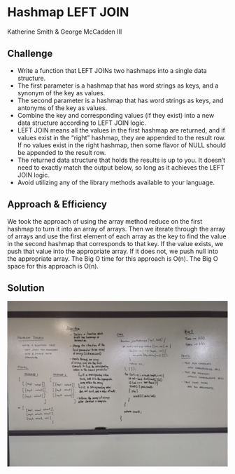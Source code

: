 # Hashmap LEFT JOIN

Katherine Smith & George McCadden III

## Challenge
- Write a function that LEFT JOINs two hashmaps into a single data structure.
- The first parameter is a hashmap that has word strings as keys, and a synonym of the key as values.
- The second parameter is a hashmap that has word strings as keys, and antonyms of the key as values.
- Combine the key and corresponding values (if they exist) into a new data structure according to LEFT JOIN logic.
- LEFT JOIN means all the values in the first hashmap are returned, and if values exist in the “right” hashmap, they are appended to the result row. If no values exist in the right hashmap, then some flavor of NULL should be appended to the result row.
- The returned data structure that holds the results is up to you. It doesn’t need to exactly match the output below, so long as it achieves the LEFT JOIN logic.
- Avoid utilizing any of the library methods available to your language.

## Approach & Efficiency
We took the approach of using the array method reduce on the first hashmap to turn it into an array of arrays. Then we iterate through the array of arrays and use the first element of each array as the key to find the value in the second hashmap that corresponds to that key. If the value exists, we push that value into the appropriate array. If it does not, we push null into the appropriate array. The Big O time for this approach is O(n). The Big O space for this approach is O(n).

## Solution
![left-join.jpg](../assets/left-join.jpg)